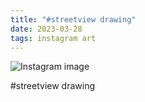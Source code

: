 ```yaml
---
title: "#streetview drawing"
date: 2023-03-28
tags: instagram art
---
```


![Instagram image](/media/338281726_943603590106135_6182392978125679664_n_17882700140817599.jpg)

#streetview drawing
